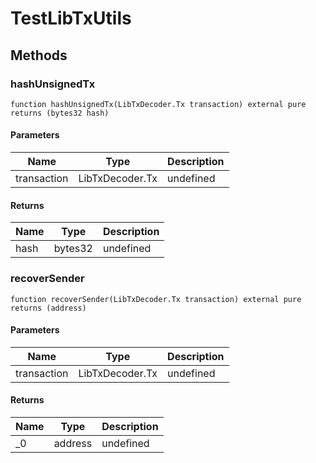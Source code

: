 # TestLibTxUtils

## Methods

### hashUnsignedTx

```solidity
function hashUnsignedTx(LibTxDecoder.Tx transaction) external pure returns (bytes32 hash)
```

#### Parameters

| Name        | Type            | Description |
| ----------- | --------------- | ----------- |
| transaction | LibTxDecoder.Tx | undefined   |

#### Returns

| Name | Type    | Description |
| ---- | ------- | ----------- |
| hash | bytes32 | undefined   |

### recoverSender

```solidity
function recoverSender(LibTxDecoder.Tx transaction) external pure returns (address)
```

#### Parameters

| Name        | Type            | Description |
| ----------- | --------------- | ----------- |
| transaction | LibTxDecoder.Tx | undefined   |

#### Returns

| Name | Type    | Description |
| ---- | ------- | ----------- |
| \_0  | address | undefined   |

